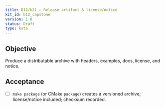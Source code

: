 ```yaml
---
title: B12/k21 — Release artifact & license/notice
kit_id: b12_capstone
version: 1.0
status: Draft
type: kata
---
```

## Objective
Produce a distributable archive with headers, examples, docs, license, and notice.
## Acceptance
- [ ] `make package` (or CMake `package`) creates a versioned archive; license/notice included; checksum recorded.
